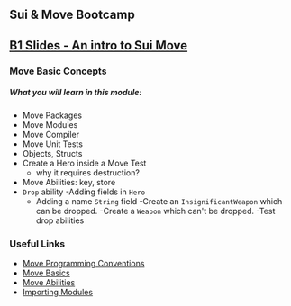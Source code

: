 ## Sui & Move Bootcamp

## [ B1 Slides - An intro to Sui Move](https://docs.google.com/presentation/d/1K83nXHSGqQMs0be8Yz33iZdmm-lSR27WPBPCIczHPMA/edit?usp=sharing)

### Move Basic Concepts

##### What you will learn in this module:

- Move Packages
- Move Modules
- Move Compiler
- Move Unit Tests
- Objects, Structs
- Create a Hero inside a Move Test
  - why it requires destruction?
- Move Abilities: key, store
- `Drop` ability
  -Adding fields in `Hero `
  - Adding a name `String` field
    -Create an `InsignificantWeapon` which can be dropped.
    -Create a `Weapon` which can't be dropped.
    -Test drop abilities

### Useful Links

- [Move Programming Conventions](https://docs.sui.io/concepts/sui-move-concepts/conventions)
- [Move Basics](https://move-book.com/move-basics/index.html)
- [Move Abilities](https://move-book.com/move-basics/abilities-introduction.html)
- [Importing Modules](https://move-book.com/move-basics/importing-modules.html)
